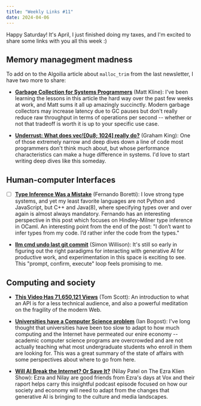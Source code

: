 ```yaml
---
title: "Weekly Links #11"
date: 2024-04-06
---
```


Happy Saturday! It's April, I just finished doing my taxes, and I'm excited to share some
links with you all this week :)

## Memory managegment madness
 To add on to the Algoilia article about `malloc_trim` from the last newsletter, I have
two more to share:

- [**Garbage Collection for Systems
  Programmers**](https://bitbashing.io/gc-for-systems-programmers.html) (Matt Kline): I've
  been learning the lessons in this article the hard way over the past few weeks at work,
  and Matt sums it all up amazingly succinctly. Modern garbage collectors may increase
  latency due to GC pauses but don't really reduce raw throughput in terms of operations
  per second -- whether or not that tradeoff is worth it is up to your specific use case.

- [**Underrust: What does vec![0u8; 1024] really
  do?**](https://darkcoding.net/software/rust-zeroed-vector-allocation/) (Graham King):
  One of those extremely narrow and deep dives down a line of code most programmers don't
  think much about, but whose performance characteristics can make a huge difference in
  systems. I'd love to start writing deep dives like this someday.


  
## Human-computer Interfaces
  
- [ ] [**Type Inference Was a
  Mistake**](https://borretti.me/article/type-inference-was-a-mistake) (Fernando Boretti):
  I love strong type systems, and yet my least favorite languages are not Python and
  JavaScript, but C++ and Java(8), where specifying types over and over again is almost
  always mandatory. Fernando has an interesting perspective in this post which focuses on
  Hindley-Milner type inference in OCaml. An interesting point from the end of the post:
  "I don’t want to infer types from my code. I’d rather infer the code from the types."

- [**llm cmd undo last git commit**](https://simonwillison.net/2024/Mar/26/llm-cmd/)
  (Simon Willison): It's still so early in figuring out the right paradigms for
  interacting with generative AI for productive work, and experimentation in this space is
  exciting to see. This "prompt, confirm, execute" loop feels promising to me.
  

## Computing and society

 - [**This Video Has 71,650,121 Views**](https://www.youtube.com/watch?v=BxV14h0kFs0) (Tom
  Scott): An introduction to what an API is for a less technical audience, and also a
  powerful meditation on the fragility of the modern Web. 

- [**Universities have a Computer Science
  problem**](https://www.theatlantic.com/technology/archive/2024/03/computing-college-cs-majors/677792/)
  (Ian Bogost): I've long thought that universities have been too slow to adapt to how
  much computing and the Internet have permeated our enire economy -- academic computer
  science programs are overcrowded and are not actually teaching what most undergraduate
  students who enroll in them are looking for. This was a great summary of the state of
  affairs with some perspectives about where to go from here.
  
 - [**Will AI Break the Internet? Or Save
   It?**](https://www.nytimes.com/2024/04/05/opinion/ezra-klein-podcast-nilay-patel.html)
   (Nilay Patel on The Ezra Klien Show): Ezra and Nilay are good friends from Ezra's days
   at Vox and their raport helps carry this insightful podcast episode focused on how our
   society and economy will need to adapt from the changes that generative AI is bringing
   to the culture and media landscapes.
